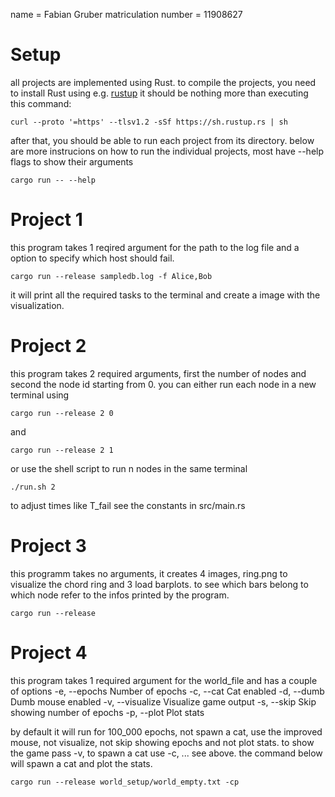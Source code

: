 name = Fabian Gruber
matriculation number = 11908627

# Setup
all projects are implemented using Rust.
to compile the projects, you need to install Rust using e.g. [rustup](https://www.rust-lang.org/tools/install)
it should be nothing more than executing this command:
```
curl --proto '=https' --tlsv1.2 -sSf https://sh.rustup.rs | sh
```
after that, you should be able to run each project from its directory.
below are more instrucions on how to run the individual projects, most have --help flags to show their arguments
```
cargo run -- --help
```

# Project 1
this program takes 1 reqired argument for the path to the log file and a option to specify which host should fail.
```
cargo run --release sampledb.log -f Alice,Bob
```
it will print all the required tasks to the terminal and create a image with the visualization.

# Project 2
this program takes 2 required arguments, first the number of nodes and second the node id starting from 0.
you can either run each node in a new terminal using
```
cargo run --release 2 0
```
and
```
cargo run --release 2 1
```
or use the shell script to run n nodes in the same terminal
```
./run.sh 2
```
to adjust times like T_fail see the constants in src/main.rs

# Project 3
this programm takes no arguments, it creates 4 images, ring.png to visualize the chord ring and 3 load barplots.
to see which bars belong to which node refer to the infos printed by the program.
```
cargo run --release
```

# Project 4
this program takes 1 required argument for the world_file and has a couple of options
-e, --epochs <epochs>  Number of epochs
-c, --cat              Cat enabled
-d, --dumb             Dumb mouse enabled
-v, --visualize        Visualize game output
-s, --skip <skip>      Skip showing number of epochs
-p, --plot             Plot stats

by default it will run for 100_000 epochs, not spawn a cat, use the improved mouse, not visualize, not skip showing epochs and not plot stats.
to show the game pass -v, to spawn a cat use -c, ... see above.
the command below will spawn a cat and plot the stats.

```
cargo run --release world_setup/world_empty.txt -cp
```

